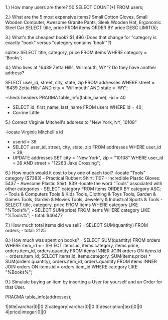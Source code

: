 1.) How many users are there? 50 SELECT COUNT(*) FROM users;

2.) What are the 5 most expensive items? Small Cotton Gloves, Small Wooden Computer, Awesome Granite Pants, Sleek Wooden Hat, Ergonomic Steel Car SELECT title, price FROM items ORDER BY price DESC LIMIT(5);

3.) What's the cheapest book? $1,496 (Does that change for "category is exactly "book" versus "category contains 'book'"?)

sqlite> SELECT title, category, price FROM items WHERE category = 'Books';

4.) Who lives at "6439 Zetta Hills, Willmouth, WY"? Do they have another address?

SELECT user_id, street, city, state, zip FROM addresses WHERE street = '6439 Zetta Hills' AND  city = 'Willmouth' AND state = 'WY';

-check headers PRAGMA table_info(table_name);
-id = 40
- SELECT id, first_name, last_name FROM users WHERE id = 40;
- Corrine Little

5.) Correct Virginie Mitchell's address to "New York, NY, 10108"

-locate Virginie Mitchell's id
- userid = 39
- SELECT user_id, street, city, state, zip FROM addresses WHERE user_id = 39;
- UPDATE addresses SET city = "New York", zip = "10108" WHERE user_id = 39 AND street = "12263 Jake Crossing";

6.) How much would it cost to buy one of each tool?
    -locate "Tools" category ($7383)
      - Practical Rubbert Shirt: 1107
      - Incredible Plastic Gloves: 5437
      - Awesome Plastic Shirt: 839
    -locate the word "Tools" associated with other categories
      - SELECT category FROM items ORDER BY category ASC;
      - Tools & Computers
        Tools & Kids
        Tools, Clothing & Toys
        Tools, Garden & Games
        Tools, Garden & Movies
        Tools, Jewelery & Industrial
        Sports & Tools
      - SELECT title, category, price FROM items WHERE category LIKE "%Tools%";
      - SELECT SUM(price) FROM items WHERE category LIKE "%Tools%";
      - total: $46477

7.) How much total items did we sell?
    - SELECT SUM(quantity) FROM orders;
    - total: 2125


8.) How much was spent on books?
    - SELECT SUM(quantity) FROM orders WHERE item_id =
    - SELECT items.id, items.category, items.price, orders.item_id, orders.quantity FROM items INNER JOIN orders ON items.id = orders.item_id;
    SELECT items.id, items.category, SUM(items.price) * SUM(orders.quantity), orders.item_id, orders.quantity FROM items INNER JOIN orders ON items.id = orders.item_id WHERE category LIKE "%Books%";

9.) Simulate buying an item by inserting a User for yourself and an Order for that User.

PRAGMA table_info(addresses);

1|title|varchar|0||0
2|category|varchar|0||0
3|description|text|0||0
4|price|integer|0||0

